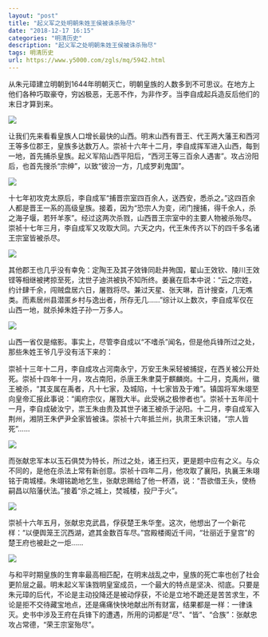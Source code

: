 ```yaml
---
layout: "post"
title: "起义军之处明朝朱姓王侯被诛杀殆尽"
date: "2018-12-17 16:15"
categories: "明清历史"
description: "起义军之处明朝朱姓王侯被诛杀殆尽"
tags: 明清历史
url: https://www.y5000.com/zgls/mq/5942.html
---
```






从朱元璋建立明朝到1644年明朝灭亡，明朝皇族的人数多到不可思议。在地方上他们各种巧取豪夺，穷凶极恶，无恶不作，为非作歹。当李自成起兵造反后他们的末日才算到来。

![](https://img.y5000.com/uploads/allimg/161125/150953C29-0.jpg)

让我们先来看看皇族人口增长最快的山西。明末山西有晋王、代王两大藩王和西河王等多位郡王，皇族多达数万人。崇祯十六年十二月，李自成挥军进入山西，每到一地，首先捕杀皇族。起义军陷山西平阳后，“西河王等三百余人遇害”。攻占汾阳后，也首先搜杀“宗绅”，以致“彼汾一方，几成罗刹鬼国”。

![](https://img.y5000.com/uploads/allimg/161125/15095363W-1.jpg)

十七年初攻克太原后，李自成军“捕晋宗室四百余人，送西安，悉杀之。”这四百余人都是晋王一系的高级皇族。接着，因为“恐宗人为变，闭门搜捕，得千余人，杀之海子堰，若歼羊豕”。经过这两次杀戮，山西晋王宗室中的主要人物被杀殆尽。崇祯十七年三月，李自成军又攻取大同。六天之内，代王朱传齐以下的四千多名诸王宗室皆被杀尽。

![](https://img.y5000.com/uploads/allimg/161125/1509533c0-2.jpg)

其他郡王也几乎没有幸免：定陶王及其子效锋同赴井殉国，翟山王效钦、陵川王效铿等相继被拷掠至死，沈世子迪洪被执不知所终。姜襄在启本中说：“云之宗姓，约计肆千余，闯贼盘居六日，屠戮将尽。兼过天星、张天琳，百计搜查，几无噍类。而素居州县潜匿乡村与逸出者，所存无几……”综计以上数次，李自成军仅在山西一地，就杀掉朱姓子孙一万多人。

![](https://img.y5000.com/uploads/allimg/161125/15095362D-3.jpg)

山西一省仅是缩影。事实上，尽管李自成以“不嗜杀”闻名，但是他兵锋所过之处，那些朱姓王爷几乎没有活下来的：

崇祯十三年十二月，李自成攻占河南永宁，万安王朱采轻被捕捉，在西关被公开处死。崇祯十四年十一月，攻占南阳，杀唐王朱聿莫于麒麟岗。十二月，克禹州，徽王被杀，“其支属在禹者，凡十七家，及城陷，十七家皆及于难”。镇国将军朱翊至向皇帝汇报此事说：“阖府宗仪，屠戮大半。此受祸之极惨者也”。崇祯十五年闰十一月，李自成破汝宁，祟王朱由贵及其世子诸王被杀于泌阳。十二月，李自成军入荆州，湘阴王朱俨尹全家皆被诛。崇祯十六年抵兰州，执肃王朱识锗，“宗人皆死”……

![](https://img.y5000.com/uploads/allimg/161125/1509532916-4.jpg)

而张献忠军本以玉石俱焚为特长，所过之处，诸王扫灭，更是题中应有之义。与众不同的，是他在杀法上常有新创意。崇祯十四年二月，他攻取了襄阳，执襄王朱翊铭于南城楼。朱翊铭跪地乞生，张献忠赐给了他一杯酒，说：“吾欲借王头，使杨嗣昌以陷藩伏法。”接着“杀之城上，焚城楼，投尸于火”。

![](https://img.y5000.com/uploads/allimg/161125/1509532610-5.jpg)

崇祯十六年五月，张献忠克武昌，俘获楚王朱华奎。这次，他想出了一个新花样：“以便舆笼王沉西湖，遮其金数百车尽。”宫殿楼阁近千间，“壮丽近于皇宫”的楚王府也被赴之一炬……

![](https://img.y5000.com/uploads/allimg/161125/1509533562-6.jpg)

与和平时期皇族的生育率最高相匹配，在明末战乱之中，皇族的死亡率也创了社会更阶层之最。明末起义军诛戮明皇室成员，一个最大的特点是坚决、彻底。只要是朱元璋的后代，不论是主动投降还是被动俘获，不论是立地不跪还是苦苦求生，不论是拒不交待藏宝地点，还是痛痛快快地献出所有财富，结果都是一样：一律诛灭。史书中涉及王府在兵锋下的遭遇，所用的词都是“尽”、“皆”、“合族”：张献忠攻占常德，“荣王宗室殆尽”。
